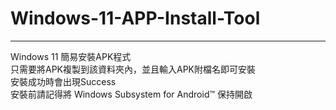 # Windows-11-APP-Install-Tool
<hr>
Windows 11 簡易安裝APK程式<br>
只需要將APK複製到該資料夾內，並且輸入APK附檔名即可安裝<br>
安裝成功時會出現Success<br>
安裝前請記得將 Windows Subsystem for Android™️ 保持開啟
